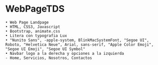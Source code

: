# WebPageTDS
	• Web Page Landpage
	• HTML, CSS3, Javascript
	• Bootstrap, animate.css
	• Litera con typografia Lux
	• "Nunito Sans", -apple-system, BlinkMacSystemFont, "Segoe UI", Roboto, "Helvetica Neue", Arial, sans-serif, "Apple Color Emoji", "Segoe UI Emoji", "Segoe UI Symbol"
	• Navbar logo a la derecha y opciones a la izquierda
	- Home, Servicios, Nosotros, Contactos

